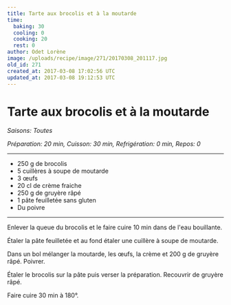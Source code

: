 ```yaml
---
title: Tarte aux brocolis et à la moutarde
time:
  baking: 30
  cooling: 0
  cooking: 20
  rest: 0
author: Odet Lorène
image: /uploads/recipe/image/271/20170308_201117.jpg
old_id: 271
created_at: 2017-03-08 17:02:56 UTC
updated_at: 2017-03-08 19:12:53 UTC
---
```


# Tarte aux brocolis et à la moutarde



*Saisons: Toutes*

*Préparation: 20 min, Cuisson: 30 min, Refrigération: 0 min, Repos: 0*

---

- 250 g de brocolis
- 5 cuillères à soupe de moutarde
- 3 œufs
- 20 cl de crème fraiche
- 250 g de gruyère râpé
- 1 pâte feuilletée sans gluten
- Du poivre

---

Enlever la queue du brocolis et le faire cuire 10 min dans de l'eau bouillante.

Étaler la pâte feuilletée et au fond étaler une cuillère à soupe de moutarde.

Dans un bol mélanger la moutarde, les œufs, la crème et 200 g de gruyère râpé. Poivrer.

Étaler le brocolis sur la pâte puis verser la préparation. Recouvrir de gruyère râpé.

Faire cuire 30 min à 180°.
